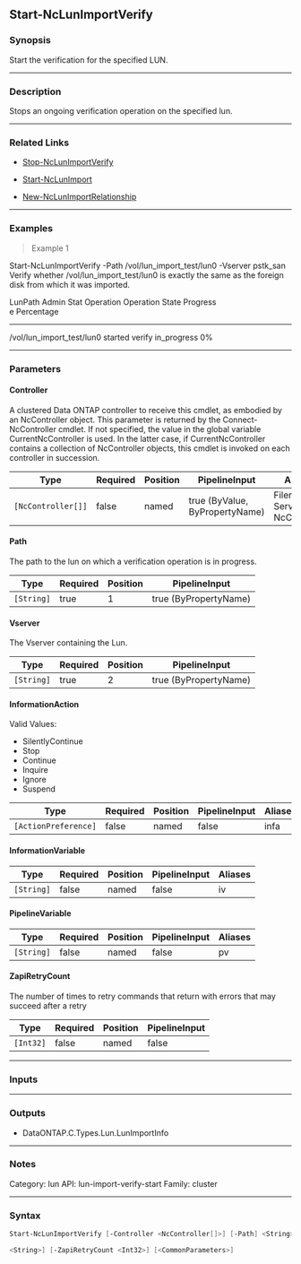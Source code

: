 Start-NcLunImportVerify
-----------------------

### Synopsis
Start the verification for the specified LUN.

---

### Description

Stops an ongoing verification operation on the specified lun.

---

### Related Links
* [Stop-NcLunImportVerify](Stop-NcLunImportVerify)

* [Start-NcLunImport](Start-NcLunImport)

* [New-NcLunImportRelationship](New-NcLunImportRelationship)

---

### Examples
> Example 1

Start-NcLunImportVerify -Path /vol/lun_import_test/lun0 -Vserver pstk_san
Verify whether /vol/lun_import_test/lun0 is exactly the same as the foreign disk from which it was imported.

LunPath                             Admin Stat Operation  Operation State Progress  
                                    e                                     Percentage
-------                             ---------- ---------  --------------- ----------
/vol/lun_import_test/lun0           started    verify     in_progress             0%

---

### Parameters
#### **Controller**
A clustered Data ONTAP controller to receive this cmdlet, as embodied by an NcController object.  This parameter is returned by the Connect-NcController cmdlet.  If not specified, the value in the global variable CurrentNcController is used.  In the latter case, if CurrentNcController contains a collection of NcController objects, this cmdlet is invoked on each controller in succession.

|Type              |Required|Position|PipelineInput                 |Aliases                          |
|------------------|--------|--------|------------------------------|---------------------------------|
|`[NcController[]]`|false   |named   |true (ByValue, ByPropertyName)|Filer<br/>Server<br/>NcController|

#### **Path**
The path to the lun on which a verification operation is in progress.

|Type      |Required|Position|PipelineInput        |
|----------|--------|--------|---------------------|
|`[String]`|true    |1       |true (ByPropertyName)|

#### **Vserver**
The Vserver containing the Lun.

|Type      |Required|Position|PipelineInput        |
|----------|--------|--------|---------------------|
|`[String]`|true    |2       |true (ByPropertyName)|

#### **InformationAction**

Valid Values:

* SilentlyContinue
* Stop
* Continue
* Inquire
* Ignore
* Suspend

|Type                |Required|Position|PipelineInput|Aliases|
|--------------------|--------|--------|-------------|-------|
|`[ActionPreference]`|false   |named   |false        |infa   |

#### **InformationVariable**

|Type      |Required|Position|PipelineInput|Aliases|
|----------|--------|--------|-------------|-------|
|`[String]`|false   |named   |false        |iv     |

#### **PipelineVariable**

|Type      |Required|Position|PipelineInput|Aliases|
|----------|--------|--------|-------------|-------|
|`[String]`|false   |named   |false        |pv     |

#### **ZapiRetryCount**
The number of times to retry commands that return with errors that may succeed after a retry

|Type     |Required|Position|PipelineInput|
|---------|--------|--------|-------------|
|`[Int32]`|false   |named   |false        |

---

### Inputs

---

### Outputs
* DataONTAP.C.Types.Lun.LunImportInfo

---

### Notes
Category: lun
API: lun-import-verify-start
Family: cluster

---

### Syntax
```PowerShell
Start-NcLunImportVerify [-Controller <NcController[]>] [-Path] <String> [-Vserver] <String> [-InformationAction <ActionPreference>] [-InformationVariable <String>] [-PipelineVariable 
```
```PowerShell
<String>] [-ZapiRetryCount <Int32>] [<CommonParameters>]
```

